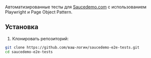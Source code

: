 Автоматизированные тесты для [Saucedemo.com](https://www.saucedemo.com) с использованием Playwright и Page Object Pattern.

## Установка

1. Клонировать репозиторий:
```bash
git clone https://github.com/ваш-логин/saucedemo-e2e-tests.git
cd saucedemo-e2e-tests
